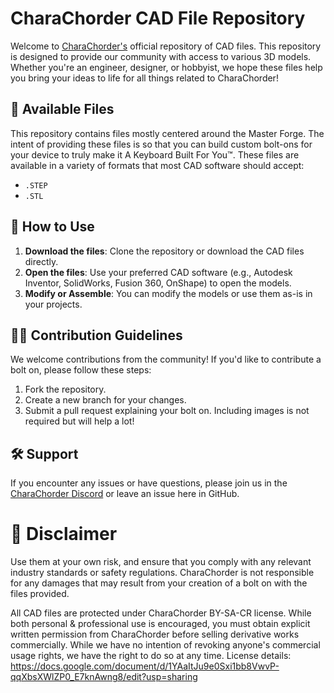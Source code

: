 # CharaChorder CAD File Repository

Welcome to [CharaChorder's](https://www.charachorder.com/) official repository of CAD files. This repository is designed to provide our community with access to various 3D models. Whether you're an engineer, designer, or hobbyist, we hope these files help you bring your ideas to life for all things related to CharaChorder!

## 🎨 Available Files

This repository contains files mostly centered around the Master Forge. The intent of providing these files is so that you can build custom bolt-ons for your device to truly make it A Keyboard Built For You™. These files are available in a variety of formats that most CAD software should accept:

- `.STEP`
- `.STL`

## 🚀 How to Use

1. **Download the files**: Clone the repository or download the CAD files directly.
2. **Open the files**: Use your preferred CAD software (e.g., Autodesk Inventor, SolidWorks, Fusion 360, OnShape) to open the models.
3. **Modify or Assemble**: You can modify the models or use them as-is in your projects.

## 👩‍💻 Contribution Guidelines

We welcome contributions from the community! If you'd like to contribute a bolt on, please follow these steps:

1. Fork the repository.
2. Create a new branch for your changes.
3. Submit a pull request explaining your bolt on. Including images is not required but will help a lot!

## 🛠 Support

If you encounter any issues or have questions, please join us in the [CharaChorder Discord](https://discord.gg/CharaChorder) or leave an issue here in GitHub.

# 🙏 Disclaimer

Use them at your own risk, and ensure that you comply with any relevant industry standards or safety regulations.  CharaChorder is not responsible for any damages that may result from your creation of a bolt on with the files provided.

All CAD files are protected under CharaChorder BY-SA-CR license. While both personal & professional use is encouraged, you must obtain explicit written permission from CharaChorder before selling derivative works commercially. While we have no intention of revoking anyone's commercial usage rights, we have the right to do so at any time. License details: https://docs.google.com/document/d/1YAaItJu9e0Sxi1bb8VwvP-qqXbsXWlZP0_E7knAwng8/edit?usp=sharing
